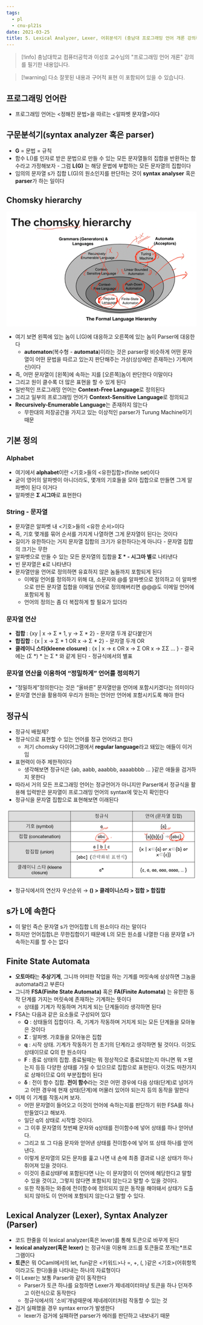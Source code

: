 ```yaml
---
tags:
  - pl
  - cnu-pl21s
date: 2021-03-25
title: 5. Lexical Analyzer, Lexer, 어휘분석기 (충남대 프로그래밍 언어 개론 강의록)
---
```

> [!info] 충남대학교 컴퓨터공학과 이성호 교수님의 "프로그래밍 언어 개론" 강의를 필기한 내용입니다.

> [!warning] 다소 잘못된 내용과 구어적 표현 이 포함되어 있을 수 있습니다.

## 프로그래밍 언어란

- 프로그래밍 언어는 <정해진 문법>을 따르는 <알파벳 문자열>이다

## 구문분석기(syntax analyzer 혹은 parser)

- **G** = 문법 = 규칙
- 함수 L()를 인자로 받은 문법으로 만들 수 있는 모든 문자열들의 집합을 반환하는 함수라고 가정해보자 - 그럼 **L(G)** 는 해당 문법에 부합하는 모든 문자열의 집합이다
- 임의의 문자열 s가 집합 L(G)의 원소인지를 판단하는 것이 **syntax analyser** 혹은 **parser**가 하는 일이다

## Chomsky hierarchy

![%E1%84%8B%E1%85%B5%E1%84%85%E1%85%A9%E1%86%AB05%20-%20Lexical%20analyzer%20Lexer%20-%20%E1%84%8B%E1%85%A5%E1%84%92%E1%85%B1%E1%84%87%E1%85%AE%E1%86%AB%E1%84%89%E1%85%A5%E1%86%A8%E1%84%80%E1%85%B5%20ef663c688999412fa125ec95ddf9847d/image1.png](gardens/pl/originals/pl.spring.2021.cse.cnu.ac.kr/images/05_ef663c688999412fa125ec95ddf9847d/image1.png)

- 여기 보면 왼쪽에 있는 놈이 L(G)에 대응하고 오른쪽에 있는 놈이 Parser에 대응한다
	- **automaton**(복수형 - **automata**)이라는 것은 parser랑 비슷하게 어떤 문자열이 어떤 문법을 따르고 있는지 판단해주는 가상(상상에만 존재하는) 기계(머신)이다
- 즉, 어떤 문자열이 \[왼쪽\]에 속하는 지를 \[오른쪽\]놈이 판단한다 이말이다
- 그리고 원이 클수록 더 많은 표현을 할 수 있게 된다
- 일반적인 프로그래밍 언어는 **Context-Free Language**로 정의된다
- 그리고 일부의 프로그래밍 언어가 **Context-Sensitive Language**로 정의되고
- **Recursively-Enumerable Language**는 존재하지 않는다
	- 무한대의 저장공간을 가지고 있는 이상적인 parser가 Turung Machine이기 때문

## 기본 정의

### Alphabet

- 여기에서 **alphabet**이란 <기호>들의 <유한집합>(finite set)이다
- 굳이 영어의 알파벳이 아니더라도, 몇개의 기호들을 모아 집합으로 만들면 그게 알파벳이 된다 이거다
- 알파벳은 **Σ 시그마**로 표현한다

### String - 문자열

- 문자열은 알파벳 내 <기호>들의 <유한 순서>이다
- 즉, 기호 몇개를 묶어 순서를 가지게 나열하면 그게 문자열이 된다는 것이다
- 길이가 유한하다는 거지 문자열 집합의 크기가 유한하다는게 아니다 - 문자열 집합의 크기는 무한
- 알파벳으로 만들 수 있는 모든 문자열의 집합을 **Σ * - 시그마 별**로 나타낸다
- 빈 문자열은 **ε**로 나타낸다
- 문자열만을 언어로 정의하면 유효하지 않은 놈들까지 포함되게 된다
	- 이메일 언어를 정의하기 위해 대, 소문자와 @를 알파벳으로 정의하고 이 알파벳으로 만든 문자열 집합을 이메일 언어로 정의해버리면 @@@도 이메일 언어에 포함되게 됨
	- 언어의 정의는 좀 더 복잡하게 할 필요가 있더라

### 문자열 연산

- **접합** : {xy | x → Σ * 1, y → Σ * 2} - 문자열 두개 같다붙인거
- **합집합** : {x | x → Σ * 1 OR x → Σ * 2} - 문자열 두개 OR
- **클레이니 스타(kleene closure)** : {x | x → ε OR x → Σ OR x → ΣΣ … } - 결국에는 (Σ \*) * 는 Σ * 와 같게 된다 - 정규식에서의 별표

### 문자열 연산을 이용하여 “정밀하게” 언어를 정의하기

- “정밀하게”정의한다는 것은 “올바른” 문자열만을 언어에 포함시키겠다는 의미이다
- 문자열 연산을 활용하여 우리가 원하는 언어만 언어에 포함시키도록 해야 한다

## 정규식

- 정규식 배웠제?
- 정규식으로 표현할 수 있는 언어를 정규 언어라고 한다
	- 저기 chomsky 다이어그램에서 **regular language**라고 돼있는 애들이 이거임
- 표현력이 아주 제한적이다
	- 생각해보면 정규식은 {ab, aabb, aaabbb, aaaabbbb … }같은 애들을 검거하지 못한다
- 따라서 거의 모든 프로그래밍 언어는 정규언어가 아니지만 Parser에서 정규식을 활용해 입력받은 문자열이 프로그래밍 언어의 syntax에 맞는지 확인한다
- 정규식을 문자열 집합으로 표현해보면 이래된다

![%E1%84%8B%E1%85%B5%E1%84%85%E1%85%A9%E1%86%AB05%20-%20Lexical%20analyzer%20Lexer%20-%20%E1%84%8B%E1%85%A5%E1%84%92%E1%85%B1%E1%84%87%E1%85%AE%E1%86%AB%E1%84%89%E1%85%A5%E1%86%A8%E1%84%80%E1%85%B5%20ef663c688999412fa125ec95ddf9847d/image2.png](gardens/pl/originals/pl.spring.2021.cse.cnu.ac.kr/images/05_ef663c688999412fa125ec95ddf9847d/image2.png)

- 정규식에서의 연산자 우선순위 → **() > 클레이니스타 > 접합 > 합집합**

## s가 L에 속한다

- 이 말인 즉슨 문자열 s가 언어집합 L의 원소이다 라는 말이다
- 하지만 언어집합L은 무한집합이기 때문에 L의 모든 원소를 나열한 다음 문자열 s가 속하는지를 할 수는 없다

## Finite State Automata

- **오토마타**는 **추상기계**, 그니까 어떠한 작업을 하는 기계를 머릿속에 상상하면 그놈을 automata라고 부른다
- 그니까 **FSA(Finite State Automata)** 혹은 **FA(Finite Automata)** 는 유한한 동작 단계를 가지는 머릿속에 존재하는 기계하는 뜻이다
	- 상태를 기계가 작동하며 거치게 되는 단계들이라 생각하면 된다
- FSA는 다음과 같은 요소들로 구성되어 있다
	- **Q** : 상태들의 집합이다. 즉, 기계가 작동하며 거치게 되는 모든 단계들을 모아놓은 것이다
	- **Σ** : 알파벳. 가호들을 모아놓은 집합
	- **q** : 시작 상태. 기계가 작동하기 전 초기의 단계라고 생각하면 될 것이다. 이것도 상태이므로 Q의 한 원소이다
	- **F** : 종료 상태의 집합. 종료될때는 뭐 정상적으로 종료되었는지 아니면 뭐 ㅈ됐는지 등등 다양한 상태를 가질 수 있으므로 집합으로 표현된다. 이것도 마찬가지로 상채이므로 Q의 부분집합이 된다
	- **δ** : 전이 함수 집합. **전이 함수**라는 것은 어떤 경우에 다음 상태(단계)로 넘어가고 어떤 경우에 현재 상태(단계)에 머물러 있어야 되는지 등의 동작을 말한다
- 이제 이 기계를 작동시켜 보자.
	- 어떤 문자열이 들어오고 이것이 언어에 속하는지를 판단하기 위한 FSA를 하나 만들었다고 해보자.
	- 일단 q의 상태로 시작할 것이다.
	- 그 이후 문자열의 첫번째 문자와 q상태를 전이함수에 넣어 상태를 하나 얻어낸다.
	- 그리고 또 그 다음 문자와 얻어낸 상태를 전이함수에 넣어 또 상태 하나를 얻어낸다.
	- 이렇게 문자열의 모든 문자를 훑고 나면 내 손에 최종 결과로 나온 상태가 하나 쥐어져 있을 것이다.
	- 이것이 종료상태F에 포함된다면 나는 이 문자열이 이 언어에 해당한다고 말할 수 있을 것이고, 그렇지 않다면 포함되지 않는다고 말할 수 있을 것이다.
	- 또한 작동하는 와중에 전이함수에 정의되지 않은 동작을 해야돼서 상태가 도출되지 않아도 이 언어에 포함되지 않는다고 말할 수 있다.

## Lexical Analyzer (Lexer), Syntax Analyzer (Parser)

- 코드 한줄을 이 lexical analyzer(혹은 lever)를 통해 토큰으로 바꾸게 된다
- **lexical analyzer(혹은 lexer)** 는 정규식을 이용해 코드를 토큰들로 쪼개는*프로그램이다
- **토큰**은 뭐 OCaml에서의 let, fun같은 <키워드>나 =, +, (, )같은 <기호>(어휘항목이라고도 한다)들을 나타내는 하나의 자료형이다
- 이 Lexer는 보통 Parser와 같이 동작한다
	- Parser가 토큰 하나를 요청하면 Lexer가 제네레이터마냥 토큰을 하나 던져주고 이런식으로 동작한다
	- 정규식에서의 ‘소비’개념때문에 제네레이터처럼 작동할 수 있는 것
- 검거 실패했을 경우 syntax error가 발생한다
	- lexer가 검거에 실패하면 parser가 에러를 판단하고 내보내기 때문
